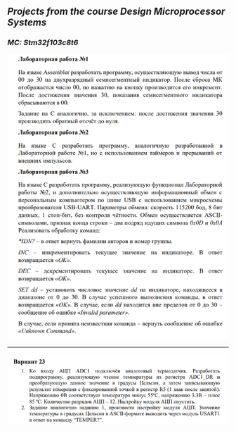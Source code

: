 ## *Projects from the course Design Microprocessor Systems* 
### *MC: Stm32f103c8t6*

![diagram](https://github.com/ISkalchenkov/STM32_DMS/blob/master/labs.png)
***
![diagram](https://github.com/ISkalchenkov/STM32_DMS/blob/master/hw.png)
